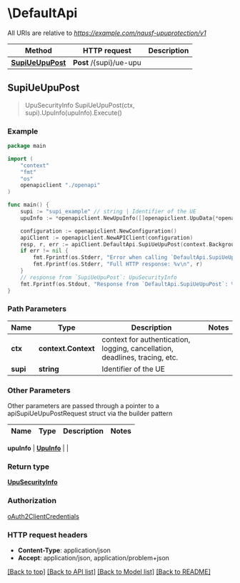 # \DefaultApi

All URIs are relative to *https://example.com/nausf-upuprotection/v1*

Method | HTTP request | Description
------------- | ------------- | -------------
[**SupiUeUpuPost**](DefaultApi.md#SupiUeUpuPost) | **Post** /{supi}/ue-upu | 



## SupiUeUpuPost

> UpuSecurityInfo SupiUeUpuPost(ctx, supi).UpuInfo(upuInfo).Execute()



### Example

```go
package main

import (
    "context"
    "fmt"
    "os"
    openapiclient "./openapi"
)

func main() {
    supi := "supi_example" // string | Identifier of the UE
    upuInfo := *openapiclient.NewUpuInfo([]openapiclient.UpuData{*openapiclient.NewUpuData()}, false) // UpuInfo | 

    configuration := openapiclient.NewConfiguration()
    apiClient := openapiclient.NewAPIClient(configuration)
    resp, r, err := apiClient.DefaultApi.SupiUeUpuPost(context.Background(), supi).UpuInfo(upuInfo).Execute()
    if err != nil {
        fmt.Fprintf(os.Stderr, "Error when calling `DefaultApi.SupiUeUpuPost``: %v\n", err)
        fmt.Fprintf(os.Stderr, "Full HTTP response: %v\n", r)
    }
    // response from `SupiUeUpuPost`: UpuSecurityInfo
    fmt.Fprintf(os.Stdout, "Response from `DefaultApi.SupiUeUpuPost`: %v\n", resp)
}
```

### Path Parameters


Name | Type | Description  | Notes
------------- | ------------- | ------------- | -------------
**ctx** | **context.Context** | context for authentication, logging, cancellation, deadlines, tracing, etc.
**supi** | **string** | Identifier of the UE | 

### Other Parameters

Other parameters are passed through a pointer to a apiSupiUeUpuPostRequest struct via the builder pattern


Name | Type | Description  | Notes
------------- | ------------- | ------------- | -------------

 **upuInfo** | [**UpuInfo**](UpuInfo.md) |  | 

### Return type

[**UpuSecurityInfo**](UpuSecurityInfo.md)

### Authorization

[oAuth2ClientCredentials](../README.md#oAuth2ClientCredentials)

### HTTP request headers

- **Content-Type**: application/json
- **Accept**: application/json, application/problem+json

[[Back to top]](#) [[Back to API list]](../README.md#documentation-for-api-endpoints)
[[Back to Model list]](../README.md#documentation-for-models)
[[Back to README]](../README.md)

